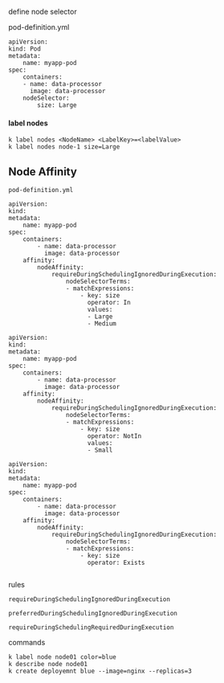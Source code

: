 define node selector 

pod-definition.yml

```
apiVersion: 
kind: Pod
metadata:
    name: myapp-pod
spec:
    containers:
    - name: data-processor 
      image: data-processor 
    nodeSelector:
        size: Large
```



#### label nodes

```
k label nodes <NodeName> <LabelKey>=<labelValue>
k label nodes node-1 size=Large
```



## Node Affinity

`pod-definition.yml`



```
apiVersion:
kind:
metadata:
    name: myapp-pod
spec:
    containers:
        - name: data-processor
          image: data-processor 
    affinity:
        nodeAffinity:
            requireDuringSchedulingIgnoredDuringExecution:
                nodeSelectorTerms:
                - matchExpressions:
                    - key: size
                      operator: In
                      values:
                      - Large
                      - Medium

```

```
apiVersion:
kind:
metadata:
    name: myapp-pod
spec:
    containers:
        - name: data-processor
          image: data-processor 
    affinity:
        nodeAffinity:
            requireDuringSchedulingIgnoredDuringExecution:
                nodeSelectorTerms:
                - matchExpressions:
                    - key: size
                      operator: NotIn
                      values:
                      - Small
```

```
apiVersion:
kind:
metadata:
    name: myapp-pod
spec:
    containers:
        - name: data-processor
          image: data-processor 
    affinity:
        nodeAffinity:
            requireDuringSchedulingIgnoredDuringExecution:
                nodeSelectorTerms:
                - matchExpressions:
                    - key: size
                      operator: Exists
                   

```

rules



`requireDuringSchedulingIgnoredDuringExecution`

`preferredDuringSchedulingIgnoredDuringExecution`

`requireDuringSchedulingRequiredDuringExecution`



commands

```
k label node node01 color=blue
k describe node node01
k create deployemnt blue --image=nginx --replicas=3
```






